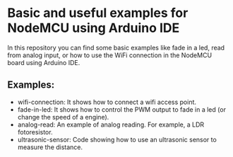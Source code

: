 # Basic and useful examples for NodeMCU using Arduino IDE
In this repository you can find some basic examples like fade in a led, read from analog input, or how to use the WiFi connection in the NodeMCU board using Arduino IDE.
## Examples:
- wifi-connection: It shows how to connect a wifi access point.
- fade-in-led: It shows how to control the PWM output to fade in a led (or change the speed of a engine).
- analog-read: An example of analog reading. For example, a LDR fotoresistor.
- ultrasonic-sensor: Code showing how to use an ultrasonic sensor to measure the distance.
